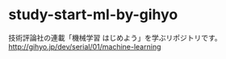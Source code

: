 # study-start-ml-by-gihyo
技術評論社の連載「機械学習 はじめよう」を学ぶリポジトリです。  
http://gihyo.jp/dev/serial/01/machine-learning
